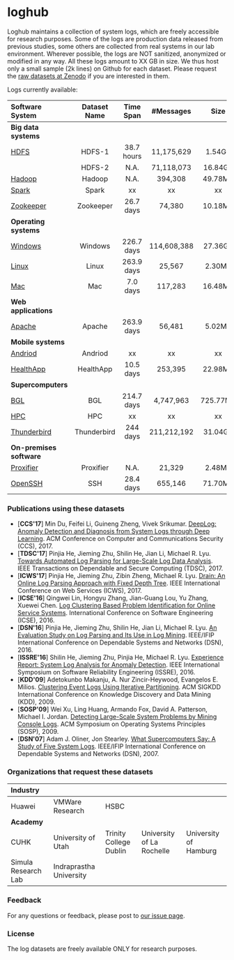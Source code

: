 # loghub
Loghub maintains a collection of system logs, which are freely accessible for research purposes. Some of the logs are production data released from previous studies, some others are collected from real systems in our lab environment. Wherever possible, the logs are NOT sanitized, anonymized or modified in any way. All these logs amount to XX GB in size. We thus host only a small sample (2k lines) on Github for each dataset. Please request the [raw datasets at Zenodo](https://doi.org/10.5281/zenodo.1144100) if you are interested in them.

Logs currently available:

| Software System              | Dataset Name | Time Span  |  #Messages  |   Size   | Compressed (.tar.gz) |
| :--------------------------- | :----------: | :--------: | :---------: | :------: | :------------------: |
| **Big data systems**         |              |            |             |          |                      |
| [HDFS](./HDFS)               |    HDFS-1    | 38.7 hours | 11,175,629  |  1.54GB  |       152.01MB       |
|                              |    HDFS-2    |    N.A.    | 71,118,073  | 16.84GB  |       877.38MB       |
| [Hadoop](./Hadoop)           |    Hadoop    |    N.A.    |   394,308   | 49.78MB  |        2.50MB        |
| [Spark](./Spark)             |    Spark     |     xx     |     xx      |    xx    |          xx          |
| [Zookeeper](./Zookeeper)     |  Zookeeper   | 26.7 days  |   74,380    | 10.18MB  |        452KB         |
| **Operating systems**        |              |            |             |          |                      |
| [Windows](./Windows)         |   Windows    | 226.7 days | 114,608,388 | 27.36GB  |        1.63GB        |
| [Linux](./Linux)             |    Linux     | 263.9 days |   25,567    |  2.30MB  |        228KB         |
| [Mac](./Mac)                 |     Mac      |  7.0 days  |   117,283   | 16.48MB  |        1.46MB        |
| **Web applications**         |              |            |             |          |                      |
| [Apache](./Apache)           |    Apache    | 263.9 days |   56,481    |  5.02MB  |        260KB         |
| **Mobile systems**           |              |            |             |          |                      |
| [Andriod](./Andriod)         |   Andriod    |     xx     |     xx      |    xx    |          xx          |
| [HealthApp](./HealthApp)     |  HealthApp   | 10.5 days  |   253,395   | 22.98MB  |        2.24MB        |
| **Supercomputers**           |              |            |             |          |                      |
| [BGL](./BGL)                 |     BGL      | 214.7 days |  4,747,963  | 725.77MB |       61.46MB        |
| [HPC](./HPC)                 |     HPC      |     xx     |     xx      |    xx    |          xx          |
| [Thunderbird](./Thunderbird) | Thunderbird  |  244 days  | 211,212,192 | 31.04GB  |        1.97GB        |
| **On-premises software**     |              |            |             |          |                      |
| [Proxifier](./Proxifier)     |  Proxifier   |    N.A.    |   21,329    |  2.48MB  |        172KB         |
| [OpenSSH](./OpenSSH)         |     SSH      | 28.4 days  |   655,146   | 71.70MB  |        4.49MB        |


### Publications using these datasets
+ [**CCS'17**] Min Du, Feifei Li, Guineng Zheng, Vivek Srikumar. [DeepLog: Anomaly Detection and Diagnosis from System Logs through Deep Learning](https://acmccs.github.io/papers/p1285-duA.pdf). ACM Conference on Computer and Communications Security (CCS), 2017.
+ [**TDSC'17**] Pinjia He, Jieming Zhu, Shilin He, Jian Li, Michael R. Lyu. [Towards Automated Log Parsing for Large-Scale Log Data Analysis](http://jiemingzhu.github.io/pub/pjhe_tdsc2017.pdf). IEEE Transactions on Dependable and Secure Computing (TDSC), 2017.
+ [**ICWS'17**] Pinjia He, Jieming Zhu, Zibin Zheng, Michael R. Lyu. [Drain: An Online Log Parsing Approach with Fixed Depth Tree](http://jiemingzhu.github.io/pub/pjhe_icws2017.pdf). IEEE International Conference on Web Services (ICWS), 2017.
+ [**ICSE'16**] Qingwei Lin, Hongyu Zhang, Jian-Guang Lou, Yu Zhang, Xuewei Chen. [Log Clustering Based Problem Identification for Online Service Systems](http://ieeexplore.ieee.org/document/7883294/). International Conference on Software Engineering (ICSE), 2016.
+ [**DSN'16**] Pinjia He, Jieming Zhu, Shilin He, Jian Li, Michael R. Lyu. [An Evaluation Study on Log Parsing and Its Use in Log Mining](http://jiemingzhu.github.io/pub/pjhe_dsn2016.pdf). IEEE/IFIP International Conference on Dependable Systems and Networks (DSN), 2016.
+ [**ISSRE'16**] Shilin He, Jieming Zhu, Pinjia He, Michael R. Lyu. [Experience Report: System Log Analysis for Anomaly Detection](http://jiemingzhu.github.io/pub/slhe_issre2016.pdf). IEEE International Symposium on Software Reliability Engineering (ISSRE), 2016.
+ [**KDD'09**] Adetokunbo Makanju, A. Nur Zincir-Heywood, Evangelos E. Milios. [Clustering Event Logs Using Iterative Partitioning](http://citeseerx.ist.psu.edu/viewdoc/download?doi=10.1.1.503.7668&rep=rep1&type=pdf). ACM SIGKDD International Conference on Knowledge Discovery and Data Mining (KDD), 2009.
+ [**SOSP'09**] Wei Xu, Ling Huang, Armando Fox, David A. Patterson, Michael I. Jordan. [Detecting Large-Scale System Problems by Mining Console Logs](https://www.sigops.org/sosp/sosp09/papers/xu-sosp09.pdf). ACM Symposium on Operating Systems Principles (SOSP), 2009. 
+ [**DSN'07**] Adam J. Oliner, Jon Stearley. [What Supercomputers Say: A Study of Five System Logs](http://ieeexplore.ieee.org/document/4273008/). IEEE/IFIP International Conference on Dependable Systems and Networks (DSN), 2007.


### Organizations that request these datasets
| Industry | | | | | 
| :--- | :--- | :--- | :--- |:--- |
| Huawei | VMWare Research | HSBC | 
| **Academy** | | | | | 
| CUHK | University of Utah | Trinity College Dublin | University of La Rochelle| University of Hamburg| 
| Simula Research Lab |Indraprastha University | 



### Feedback
For any questions or feedback, please post to [our issue page](https://github.com/logpai/loghub/issues).

### License
The log datasets are freely available ONLY for research purposes. 


